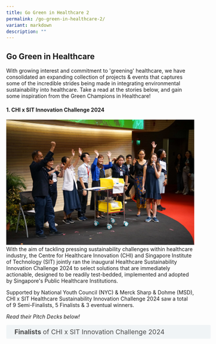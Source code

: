 ```yaml
---
title: Go Green in Healthcare 2
permalink: /go-green-in-healthcare-2/
variant: markdown
description: ""
---
```

## Go Green in Healthcare

With growing interest and commitment to 'greening' healthcare, we have consolidated an expanding collection of projects &amp; events that captures some of the incredible strides being made in integrating environmental sustainability into healthcare. Take a read at the stories below, and gain some inspiration from the Green Champions in Healthcare!

#### **1\. CHI x SIT Innovation Challenge 2024**

![](/images/chi_x_sit_innovation_challenge.jpg)
With the aim of tackling pressing sustainability challenges within healthcare industry, the Centre for Healthcare Innovation (CHI) and Singapore Institute of Technology (SIT) jointly ran the inaugural Healthcare Sustainability Innovation Challenge 2024 to select solutions that are immediately actionable, designed to be readily test-bedded, implemented and adopted by Singapore's Public Healthcare Institutions.

Supported by National Youth Council (NYC) &amp; Merck Sharp &amp; Dohme (MSD), CHI x SIT Healthcare Sustainability Innovation Challenge 2024 saw a total of 9 Semi-Finalists, 5 Finalists &amp; 3 eventual winners.

_Read their Pitch Decks below!_

<style>
.button {
  background-color: white;
  cursor: pointer;
  padding: 5px;
  width: 100%;
  border: none;
  text-align: left;
  outline: none;
  font-size: 20px;
  transition: 0.4s;
}

.panel {
  padding: 0 18px;
  display: none;
  background-color: white;
  overflow: hidden;
}


.active,
.button:hover {
  background-color: white;
}

input {
  display: none;
}

label {
  position: relative;
  display: block;
  padding: 8px 22px;
  margin: 0 0 5px 0;
  cursor: pointer;
  background: #f0f4f6;
  border-radius: 3px;
  width: 100%;
  color: #484848;
  transition: height 0.4s;
  font-size: 1.25em;
}

label:hover {
  background: #BD2D37;
  color: #FFF;
}

.accordion-content {
  padding: 10px 0px 30px 30px;
  margin: 0 0 1px 0;
  border-radius: 3px;
	font-size: 1.25em;
	line-height: 2.2rem;
}

input + label::before {
  content: url("/images/chevron-down.svg");
  font-weight: 400;
  font-size: 1.25em;
  line-height: 1.1rem;
  padding: 0;
  position: absolute;
  right: 0.5rem;
  top: 50%;
  transform: translateY(-50%);
  transition: transform 0.4s ease-in-out;
}

input:checked + label::before {
  content: url("/images/chevron-up.svg");
  transform: translateY(-50%) rotateZ(180deg);
}

input + label + .accordion-content {
  display: none;
}

input:checked + label + .accordion-content {
  display: block;
}

th, td {
  border-style: hidden;
}
</style>

<div class="container">

<div>
	<input type="checkbox" id="title1"><label for="title1">	<b>Finalists</b> of CHI x SIT Innovation Challenge 2024 </label>
	<div class="accordion-content">
	<div class="para">
		
		
1. By piloting the matchmaking of donated unused medications with suitable patients who are willing to use them, <b>'PRIME_MedMatch:  Project to Reduce the Impact of Medication wastage on Environment in Community Care (PRIME) - Matching Donors with Recipients to Reduce Medication wastage (MedMatch)'</b> aims to reduce carbon footprint from pharmaceuticals, promote health equity and access to healthcare, as well as reduce healthcare costs for those in need. Led by a multidisciplinary tripartite team from <a rel="noopene" target="blank" href="https://for.sg/chi-sg-knowledge-hub-ntfgh-nhip2022-270"> Tan Tock Seng Hospital (TTSH), National University Hospital (NUH) &amp; KK Women's and Children's Hospital (KKH)</a>, this project had achieved 5 successful matches and over $3000 in cost savings from donated medications during their pilot study.
[Winner of CHI x SIT Healthcare Sustainability Innovation Challenge 2024]
<p></p> 
		
2. With the aim of achieving zero production waste of cytotoxic drugs, the team from <a rel="noopene" target="blank" href="https://for.sg/chi-sg-knowledge-hub-ntfgh-nhip2022-270"> National Cancer Centre Singapore (NCCS) &amp; OVEC Global</a> presented the <b>'Algorithm-Driven Optimization for Sustainable Cytotoxic Drug Compounding in Healthcare'</b>, an AI driven SMART calculator to perfect the selection of drugs for robotic compounding. Coupled with a dashboard with interactive real-time data visualization, the 9-month pilot project recorded over 2,000mg of drug wastage amounting more than $2,000, with the potential of achieving cost savings of at least $5.24 million per year for NCCS. [Winner of CHI x SIT Healthcare Sustainability Innovation Challenge 2024]
<p></p> 

3. Through repurposing used uniforms, reducing uniform consumption and developing sustainable uniforms, the team from <a rel="noopene" target="blank" href="https://for.sg/chi-sg-knowledge-hub-ntfgh-nhip2022-270">National Cancer Centre Singapore (NCCS)</a> presented <b>'Weaving Challenges into Sustainable Uniforms'</b> with the aims of utilizing uniforms with 100% recycled PET (rPET) and environmental outcomes such as 62% reduction in carbon dioxide release, potentially reaping economic savings of up to $540,000 annually.
[Winner of CHI x SIT Healthcare Sustainability Innovation Challenge 2024]
<p></p> 				
		
4. With the goal of enhancing plastic recycling rates in TTSH ICUs through <b>'Healthcare segregation of healthcare waste in ICU'</b>, the team from <a rel="noopene" target="blank" href="https://for.sg/chi-sg-knowledge-hub-ntfgh-nhip2022-270">Tan Tock Seng Hospital (TTSH)</a> found through a pilot study that staff are engaged and willing to segregate plastics from waste, highlighting the potential for expansion and upscaling of the recycling efforts by increasing the ease of waste segregation, involving relevant stakeholders, and engaging community partners. [Audience's Choice Awardee in CHI x SIT Healthcare Sustainability Innovation Challenge 2024]
<p></p> 		
		
5. Through a visual walkthrough to identify opportunities for waste reduction and working with industrial partners to operationalize recycling and waste circularity, the team from multidisciplinary team from <a rel="noopene" target="blank" href="https://for.sg/chi-sg-knowledge-hub-ntfgh-nhip2022-270">Tan Tock Seng Hospital (TTSH), Plaspulp Union, ReThinkGood &amp; Semula Asia</a> 
		
<p></p> 				
<p></p>
</div>
	</div>
	</div>
	</div>